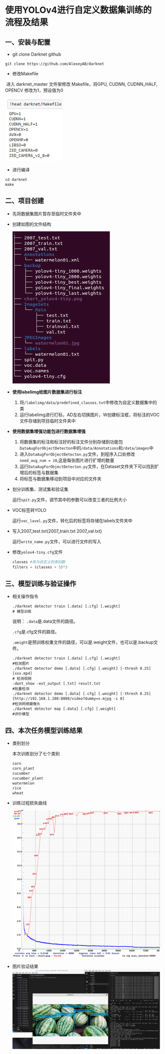 # 使用YOLOv4进行自定义数据集训练的流程及结果

## **一、安装与配置**

-  git clone Darknet github

```shell
git clone https://github.com/AlexeyAB/darknet
```

- 修改Makefile

​	进入 darknet_master 文件架修改 Makefile，将GPU, CUDNN, CUDNN_HALF, OPENCV 修改为1，预设值为0

![image-20240128141023014](https://raw.githubusercontent.com/djz47/test/main/202401281410050.png)

- 进行编译

```shell
cd darknet
make
```

##  二、项目创建

- 先将数据集图片暂存至临时文件夹中

- 创建如图的文件结构

  ![image-20240128142907410](https://raw.githubusercontent.com/djz47/test/main/202401281429440.png)

- **使用labelimg给图片数据集进行标注**
  
  1. 将`/labelimg/data/predefined_classes.txt`中修改为自定义数据集中的类
  2. 运行labelimg进行打标，AD左右切换图片，W创建标注框，将标注的VOC文件存储到项目临时文件夹中
  
- **使用数据集增强功能包进行数据集增强**
  
  1. 将数据集的标注和标注好的标注文件分别存储到功能包`DataAugForObjectDetecton`中的`/data/Annotations`和`/data/images`中
  2. 进入`DataAugForObjectDetecton.py`文件，到程序入口处修改`need_aug_num = 10`,这是每张图片进行扩增的数量
  3. 运行`DataAugForObjectDetecton.py`文件，在Dataset文件夹下可以找到扩增后的标签与数据集
  4. 将标签与数据集移动到项目中对应的文件夹
  
- 划分训练集、测试集和验证集

  运行`spit.py`文件，调节其中的参数可以改变三者的比例大小

- VOC标签转YOLO

  运行`voc_lavel.py`文件，转化后的标签将存储在labels文件夹中

- 写入2007_test.txt(2007_train.txt 2007_val.txt)

  运行`write_name.py`文件，可以进行文件的写入

- 修改`yolov4-tiny.cfg`文件

  ```python
  classes #改为自定义的类别数
  filters = (classes + 5)*3
  ```

## 三、模型训练与验证操作

- 相关操作指令

  ```shell
  ./darknet detector train [.data] [.cfg] [.weight]
  # 模型训练
  ```

  说明：
   `.data`是.data文件的路径。

  `.cfg`是.cfg文件的路径。

  `.weight`是预训练权重文件的路径，可以是.weight文件，也可以是.backup文件。

  ```shell
  ./darknet detector train [.data] [.cfg] [.weight]
  #检测图片
  ./darknet detector demo [.data] [.cfg] [.weight] [-thresh 0.25] [xxx.mp4]
  # 检测视频
  -dont_show -ext_output [.txt] result.txt
  #批量检测
  ./darknet detector demo [.data] [.cfg] [.weight] [-thresh 0.25] [http://192.168.1.108:8080/video?dummy=x.mjpg -i 0]
  #检测网络摄像头
  ./darknet detector map [.data] [.cfg] [.weight]
  #评价模型
  ```

## 四、本次任务模型训练结果

- 类别划分

  本次训练划分了七个类别

  ```
  corn
  corn_plant
  cucumber
  cucumber_plant
  watermelon
  rice
  wheat
  ```

- 训练过程损失曲线

  ![chart_yolov4-tiny](https://raw.githubusercontent.com/djz47/test/main/202401281500174.png)

- 图片验证结果![2024-01-28_13-34](https://raw.githubusercontent.com/djz47/test/main/202401281500712.png)